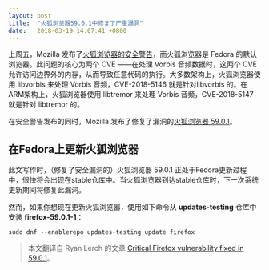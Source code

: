 ```yaml
---
layout: post
title:  "火狐浏览器59.0.1中修复了严重漏洞"
date:   2018-03-19 14:07:41 +0800
---
```


上周五，Mozilla 发布了[火狐浏览器的安全警告](https://www.mozilla.org/en-US/security/advisories/mfsa2018-08/)，而火狐浏览器是 Fedora 的默认浏览器。此问题的核心为两个 CVE ——在处理 Vorbis 音频数据时，这两个 CVE 允许访问边界外的内存，从而导致任意代码的执行。大多数架构上，火狐浏览器使用 libvorbis 来处理 Vorbis 音频，CVE-2018-5146 就是针对libvorbis 的。在ARM架构上，火狐浏览器使用 libtremor 来处理 Vorbis 音频，CVE-2018-5147 就是针对 libtremor 的。

在安全警告发布的同时，Mozilla 发布了修复了漏洞的[火狐浏览器 59.0.1](https://www.mozilla.org/en-US/firefox/59.0.1/releasenotes/)。

## 在Fedora上更新火狐浏览器

此文写作时，（修复了安全漏洞的）火狐浏览器 59.0.1 正处于Fedora更新过程中，很快将会出现在stable仓库中。当火狐浏览器到达stable仓库时，下一次系统更新期间将修复此漏洞。

然而，如果你想现在更新火狐浏览器，使用如下命令从 **updates-testing** 仓库中安装 **firefox-59.0.1-1**：

```shell
sudo dnf --enablerepo updates-testing update firefox
```

> 本文翻译自 Ryan Lerch 的文章 [Critical Firefox vulnerability fixed in 59.0.1](https://fedoramagazine.org/critical-firefox-vulnerability-fixed-59-0-1/)。
